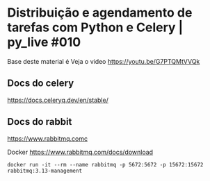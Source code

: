 # Distribuição e agendamento de tarefas com Python e Celery | py_live #010
Base deste material é 
Veja o video https://youtu.be/G7PTQMtVVQk

## Docs do celery

 https://docs.celeryq.dev/en/stable/

## Docs do rabbit

https://www.rabbitmq.comc

Docker
https://www.rabbitmq.com/docs/download

```docker
docker run -it --rm --name rabbitmq -p 5672:5672 -p 15672:15672 rabbitmq:3.13-management
```